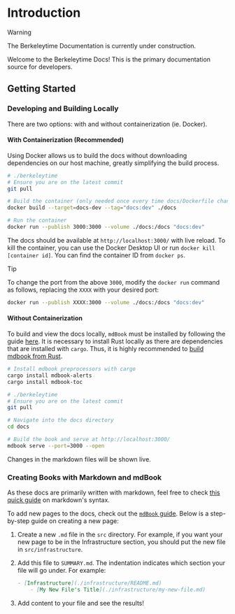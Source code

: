 # Introduction

> [!WARNING]
> The Berkeleytime Documentation is currently under construction.

Welcome to the Berkeleytime Docs! This is the primary documentation source for developers.

## Getting Started

### Developing and Building Locally

There are two options: with and without containerization (ie. Docker).

#### With Containerization (Recommended)

Using Docker allows us to build the docs without downloading dependencies on our host machine, greatly simplifying the build process.

```sh
# ./berkeleytime
# Ensure you are on the latest commit
git pull

# Build the container (only needed once every time docs/Dockerfile changes!)
docker build --target=docs-dev --tag="docs:dev" ./docs

# Run the container
docker run --publish 3000:3000 --volume ./docs:/docs "docs:dev"
```

The docs should be available at `http://localhost:3000/` with live reload. To kill the container, you can use the Docker Desktop UI or run `docker kill [container id]`. You can find the container ID from `docker ps`.

> [!TIP]
> To change the port from the above `3000`, modify the `docker run` command as follows, replacing the `XXXX` with your desired port:
> ```sh
> docker run --publish XXXX:3000 --volume ./docs:/docs "docs:dev"
> ```

#### Without Containerization

To build and view the docs locally, `mdBook` must be installed by following the guide [here](https://rust-lang.github.io/mdBook/guide/installation.html#build-from-source-using-rust). It is necessary to install Rust locally as there are dependencies that are installed with `cargo`. Thus, it is highly recommended to [build mdbook from Rust](https://rust-lang.github.io/mdBook/guide/installation.html#build-from-source-using-rust).

```sh
# Install mdbook preprocessors with cargo
cargo install mdbook-alerts
cargo install mdbook-toc

# ./berkeleytime
# Ensure you are on the latest commit
git pull

# Navigate into the docs directory
cd docs

# Build the book and serve at http://localhost:3000/
mdbook serve --port=3000 --open
```

Changes in the markdown files will be shown live.

### Creating Books with Markdown and mdBook

As these docs are primarily written with markdown, feel free to check [this quick guide](https://www.markdownguide.org/basic-syntax/) on markdown's syntax.

To add new pages to the docs, check out the [`mdBook` guide](https://rust-lang.github.io/mdBook/guide/creating.html). Below is a step-by-step guide on creating a new page:

1. Create a new `.md` file in the `src` directory. For example, if you want your new page to be in the Infrastructure section, you should put the new file in `src/infrastructure`.

2. Add this file to `SUMMARY.md`. The indentation indicates which section your file will go under. For example:

    ```md
    - [Infrastructure](./infrastructure/README.md)
        - [My New File's Title](./infrastructure/my-new-file.md)
    ```

3. Add content to your file and see the results!

